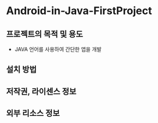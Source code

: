 # Android-in-Java-FirstProject

## 프로젝트의 목적 및 용도
* JAVA 언어를 사용하여 간단한 앱을 개발


## 설치 방법


## 저작권, 라이센스 정보


## 외부 리소스 정보

